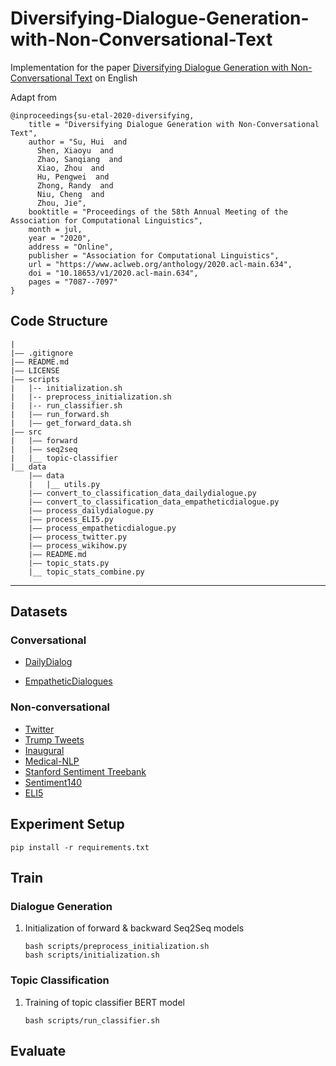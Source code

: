 # Diversifying-Dialogue-Generation-with-Non-Conversational-Text
Implementation for the paper [Diversifying Dialogue Generation with Non-Conversational Text](https://www.aclweb.org/anthology/2020.acl-main.634) on English

Adapt from 
```
@inproceedings{su-etal-2020-diversifying,
    title = "Diversifying Dialogue Generation with Non-Conversational Text",
    author = "Su, Hui  and
      Shen, Xiaoyu  and
      Zhao, Sanqiang  and
      Xiao, Zhou  and
      Hu, Pengwei  and
      Zhong, Randy  and
      Niu, Cheng  and
      Zhou, Jie",
    booktitle = "Proceedings of the 58th Annual Meeting of the Association for Computational Linguistics",
    month = jul,
    year = "2020",
    address = "Online",
    publisher = "Association for Computational Linguistics",
    url = "https://www.aclweb.org/anthology/2020.acl-main.634",
    doi = "10.18653/v1/2020.acl-main.634",
    pages = "7087--7097"
}
```

## Code Structure
```
|
|—— .gitignore
|—— README.md
|—— LICENSE
|—— scripts
|   |-- initialization.sh
|   |-- preprocess_initialization.sh
|   |-- run_classifier.sh
|   |—— run_forward.sh
|   |—— get_forward_data.sh
|—— src
|   |—— forward
|   |—— seq2seq
|   |__ topic-classifier
|__ data
	|—— data
	|	|__ utils.py
    |—— convert_to_classification_data_dailydialogue.py
    |—— convert_to_classification_data_empatheticdialogue.py
    |—— process_dailydialogue.py
    |—— process_ELI5.py
    |—— process_empatheticdialogue.py
    |—— process_twitter.py
    |—— process_wikihow.py
    |—— README.md
    |—— topic_stats.py
    |__ topic_stats_combine.py
```

---

## Datasets
### Conversational
* [DailyDialog](http://yanran.li/dailydialog)

* [EmpatheticDialogues](https://github.com/facebookresearch/EmpatheticDialogues)

### Non-conversational
* [Twitter](https://github.com/shaypal5/awesome-twitter-data)
* [Trump Tweets](https://data.world/lovesdata/trump-tweets-5-4-09-12-5-16)
* [Inaugural](https://github.com/brianray/data.world-scripts/blob/master/load%20inaugural%20addresses.ipynb)
* [Medical-NLP](https://github.com/socd06/medical-nlp)
* [Stanford Sentiment Treebank](https://nlp.stanford.edu/sentiment/code.html)
* [Sentiment140](http://help.sentiment140.com/for-students/)
* [ELI5](https://www.aclweb.org/anthology/P19-1346)

## Experiment Setup 
```
pip install -r requirements.txt
```

## Train

### Dialogue Generation
1. Initialization of forward & backward Seq2Seq models
    ```
    bash scripts/preprocess_initialization.sh
    bash scripts/initialization.sh
    ```
    
### Topic Classification
1. Training of topic classifier BERT model
    ```
    bash scripts/run_classifier.sh
    ```

## Evaluate

